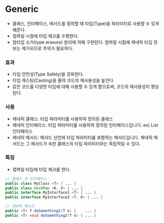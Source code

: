 # Generic

- 클래스, 인터페이스, 메서드를 정의할 때 타입(Type)을 파라미터로 사용할 수 있게 해준다.
- 컴파일 시점에 타입 체크를 수행한다.
- 참타입 소거(type erasure) 원리에 의해 구현된다. 컴파일 시점에 제네릭 타입 정보는 제거되므로 주의가 필요하다.

### 효과

- 타입 안전성(Type Safety)을 강화한다.
- 타입 캐스팅(Casting)을 줄여 코드의 재사용성을 높인다.
- 같은 코드를 다양한 타입에 대해 사용할 수 있게 함으로써, 코드의 재사용성이 향상된다.

### 사용

- 제네릭 클래스: 타입 파라미터를 사용하여 정의된 클래스
- 제네릭 인터페이스: 타입 파라미터를 사용하여 정의된 인터페이스입니다. ex) List<E> 인터페이스
- 제네릭 메서드: 메서드 선언에 타입 파라미터를 포함하는 메서드입니다. 제네릭 메서드는 그 메서드가 속한 클래스의 타입 파라미터와는 독립적일 수 있다.

### 특징

- 컴파일 타임에 타입 체크를 한다.

```java
// 클래스 및 인터페이스
public class MyClass <T> { ... }
public class HashMap <K, V> { ... }
public interface MyInterface1 <T> { ... }
public interface MyInterface2 <T, K> { ... }

// 제네릭 메소드
public <T> T doSomething1(T o) {	... }
public <T> void doSomething2(T o) {	... }
```
